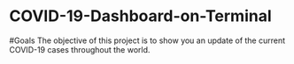 # COVID-19-Dashboard-on-Terminal
#Goals
The objective of this project is to show you an update of the current COVID-19
cases throughout the world.

